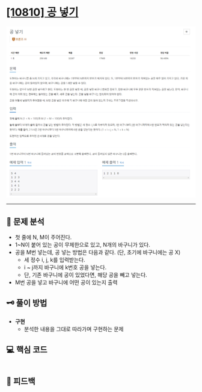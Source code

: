 # [[10810] 공 넣기](https://www.acmicpc.net/problem/10810)

![1.png](img%2F1.png)

***

## 📃 문제 분석

- 첫 줄에 N, M이 주어진다.
- 1~N이 붙어 있는 공이 무제한으로 있고, N개의 바구니가 있다.
- 공을 M번 넣는데, 공 넣는 방법은 다음과 같다. (단, 초기에 바구니에는 공 X)
  - 세 정수 i, j, k를 입력받는다.
  - i ~ j까지 바구니에 k번호 공을 넣는다.
  - 단, 기존 바구니에 공이 있었다면, 해당 공을 빼고 넣는다.
- M번 공을 넣고 바구니에 어떤 공이 있는지 출력

## 🗝️ 풀이 방법

- **구현**
  - 분석한 내용을 그대로 따라가며 구현하는 문제

## 💻 핵심 코드

```java
```

## 📌 피드백

